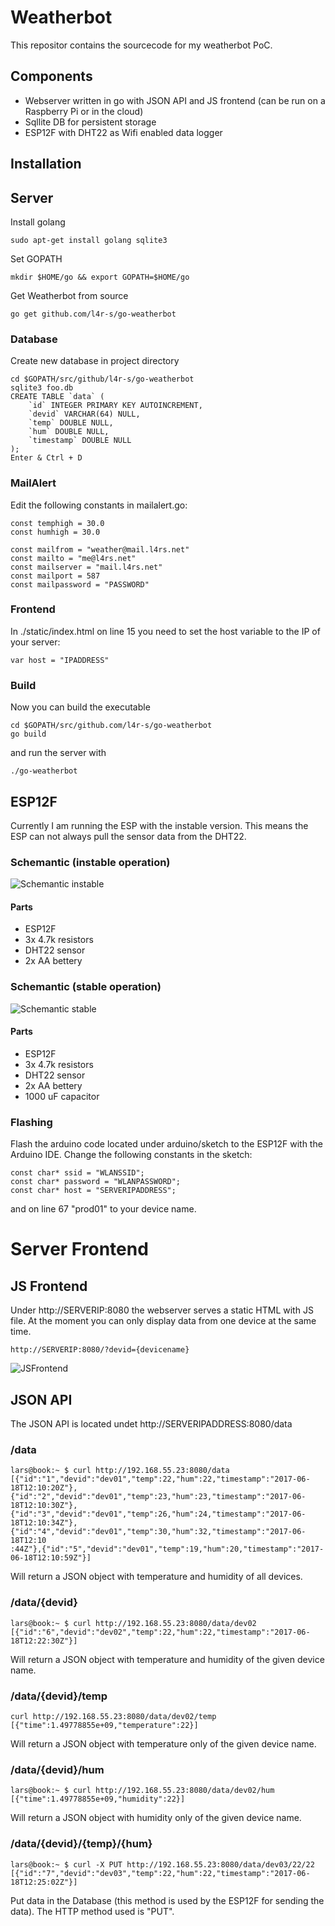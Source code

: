 # Weatherbot
This repositor contains the sourcecode for my weatherbot PoC.

## Components
- Webserver written in go with JSON API and JS frontend (can be run on a Raspberry Pi or in the cloud)
- Sqllite DB for persistent storage
- ESP12F with DHT22 as Wifi enabled data logger

## Installation
## Server
Install golang
~~~
sudo apt-get install golang sqlite3
~~~

Set GOPATH
~~~
mkdir $HOME/go && export GOPATH=$HOME/go
~~~

Get Weatherbot from source
~~~
go get github.com/l4r-s/go-weatherbot
~~~

### Database
Create new database in project directory
~~~
cd $GOPATH/src/github/l4r-s/go-weatherbot
sqlite3 foo.db
CREATE TABLE `data` (
    `id` INTEGER PRIMARY KEY AUTOINCREMENT,
    `devid` VARCHAR(64) NULL,
    `temp` DOUBLE NULL,
    `hum` DOUBLE NULL,
    `timestamp` DOUBLE NULL
);
Enter & Ctrl + D
~~~

### MailAlert
Edit the following constants in mailalert.go:
~~~~
const temphigh = 30.0
const humhigh = 30.0

const mailfrom = "weather@mail.l4rs.net"
const mailto = "me@l4rs.net"
const mailserver = "mail.l4rs.net"
const mailport = 587
const mailpassword = "PASSWORD"
~~~~

### Frontend
In ./static/index.html on line 15 you need to set the host variable to the IP of your server:
~~~
var host = "IPADDRESS"
~~~

### Build
Now you can build the executable
~~~
cd $GOPATH/src/github.com/l4r-s/go-weatherbot
go build
~~~

and run the server with
~~~
./go-weatherbot
~~~

## ESP12F
Currently I am running the ESP with the instable version. This means the ESP can not always pull the sensor data from the DHT22.

### Schemantic (instable operation)
![Schemantic instable](pics/schemantic_instable.png)

#### Parts
- ESP12F
- 3x 4.7k resistors
- DHT22 sensor
- 2x AA bettery

### Schemantic (stable operation)
![Schemantic stable](pics/schemantic_stable.png)


#### Parts
- ESP12F
- 3x 4.7k resistors
- DHT22 sensor
- 2x AA bettery
- 1000 uF capacitor

### Flashing
Flash the arduino code located under arduino/sketch to the ESP12F with the Arduino IDE.
Change the following constants in the sketch:
~~~
const char* ssid = "WLANSSID";
const char* password = "WLANPASSWORD";
const char* host = "SERVERIPADDRESS";
~~~
and on line 67 "prod01" to your device name.

# Server Frontend
## JS Frontend
Under http://SERVERIP:8080 the webserver serves a static HTML with JS file.
At the moment you can only display data from one device at the same time.

~~~
http://SERVERIP:8080/?devid={devicename}
~~~
![JSFrontend](pics/js-frontend.png)

## JSON API
The JSON API is located undet http://SERVERIPADDRESS:8080/data

### /data
~~~
lars@book:~ $ curl http://192.168.55.23:8080/data
[{"id":"1","devid":"dev01","temp":22,"hum":22,"timestamp":"2017-06-18T12:10:20Z"},{"id":"2","devid":"dev01","temp":23,"hum":23,"timestamp":"2017-06-18T12:10:30Z"},{"id":"3","devid":"dev01","temp":26,"hum":24,"timestamp":"2017-06-18T12:10:34Z"},{"id":"4","devid":"dev01","temp":30,"hum":32,"timestamp":"2017-06-18T12:10
:44Z"},{"id":"5","devid":"dev01","temp":19,"hum":20,"timestamp":"2017-06-18T12:10:59Z"}]
~~~

Will return a JSON object with temperature and humidity of all devices.

### /data/{devid}
~~~
lars@book:~ $ curl http://192.168.55.23:8080/data/dev02
[{"id":"6","devid":"dev02","temp":22,"hum":22,"timestamp":"2017-06-18T12:22:30Z"}]
~~~

Will return a JSON object with temperature and humidity of the given device name.

### /data/{devid}/temp
~~~
curl http://192.168.55.23:8080/data/dev02/temp
[{"time":1.49778855e+09,"temperature":22}]
~~~

Will return a JSON object with temperature only of the given device name.

### /data/{devid}/hum
~~~
lars@book:~ $ curl http://192.168.55.23:8080/data/dev02/hum
[{"time":1.49778855e+09,"humidity":22}]
~~~

Will return a JSON object with humidity only of the given device name.

### /data/{devid}/{temp}/{hum}
~~~
lars@book:~ $ curl -X PUT http://192.168.55.23:8080/data/dev03/22/22
[{"id":"7","devid":"dev03","temp":22,"hum":22,"timestamp":"2017-06-18T12:25:02Z"}]
~~~
Put data in the Database (this method is used by the ESP12F for sending the data).
The HTTP method used is "PUT".
